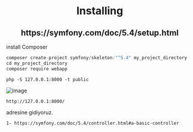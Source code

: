 <h1 align="center">Installing</h1>

<h2 align="center">https://symfony.com/doc/5.4/setup.html</h2>

install Composer

```javascript
composer create-project symfony/skeleton:"^5.4" my_project_directory
cd my_project_directory
composer require webapp

```

```node
php -S 127.0.0.1:8000 -t public
```
![image](https://user-images.githubusercontent.com/28044809/176267899-69580c7d-5928-4b6f-a602-ff3c81ca3b31.png)


```node
http://127.0.0.1:8000/
```
adresine gidiyoruz.


```node
1- https://symfony.com/doc/5.4/controller.html#a-basic-controller
```

